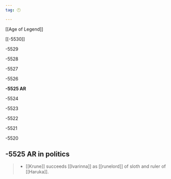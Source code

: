 ```yaml
---
tag: 🕛

---
```

[[Age of Legend‎]]


[[-5530]]

-5529

-5528

-5527

-5526

**-5525 AR**

-5524

-5523

-5522

-5521

-5520



## -5525 AR in politics

>  - [[Krune]] succeeds [[Ivarinna]] as [[runelord]] of sloth and ruler of [[Haruka]].







